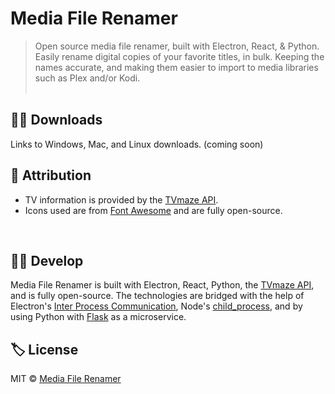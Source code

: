 # Media File Renamer
> Open source media file renamer, built with Electron, React, & Python. Easily rename digital copies of your favorite titles, in bulk. Keeping the names accurate, and making them easier to import to media libraries such as Plex and/or Kodi.<br><br>

## 🐱‍💻 Downloads
Links to Windows, Mac, and Linux downloads. (coming soon)
<br>

## 🙏 Attribution
* TV information is provided by the [TVmaze API](https://www.tvmaze.com/api).
* Icons used are from [Font Awesome](http://fontawesome.io) and are fully open-source.
<br>

## 🐱‍👤 Develop
Media File Renamer is built with Electron, React, Python, the [TVmaze API](https://www.tvmaze.com/api), and is fully open-source. The technologies are bridged with the help of Electron's [Inter Process Communication](https://www.electronjs.org/docs/api/ipc-main), Node's [child_process](https://nodejs.org/api/child_process.html), and by using Python with [Flask](https://palletsprojects.com/p/flask/) as a microservice.<br />

## 🏷️ License
MIT © [Media File Renamer](https://github.com/iPzard/media-file-renamer/blob/master/LICENSE)